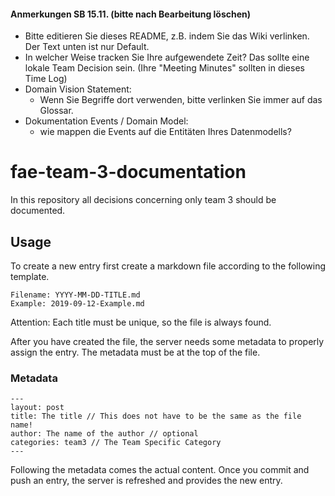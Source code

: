 #### Anmerkungen SB 15.11. (bitte nach Bearbeitung löschen)
* Bitte editieren Sie dieses README, z.B. indem Sie das Wiki verlinken. Der Text unten ist nur Default. 
* In welcher Weise tracken Sie Ihre aufgewendete Zeit? Das sollte eine lokale Team Decision sein. (Ihre "Meeting Minutes" sollten in dieses Time Log)
* Domain Vision Statement: 
    * Wenn Sie Begriffe dort verwenden, bitte verlinken Sie immer auf das Glossar. 
* Dokumentation Events / Domain Model:
    * wie mappen die Events auf die Entitäten Ihres Datenmodells?

# fae-team-3-documentation

In this repository all decisions concerning only team 3 should be documented.

## Usage
To create a new entry first create a markdown file according to the following template.

```
Filename: YYYY-MM-DD-TITLE.md
Example: 2019-09-12-Example.md
```

Attention: Each title must be unique, so the file is always found.

After you have created the file, the server needs some metadata to properly assign the entry. The metadata must be at the top of the file.

### Metadata
```
---
layout: post
title: The title // This does not have to be the same as the file name!
author: The name of the author // optional
categories: team3 // The Team Specific Category
---
```

Following the metadata comes the actual content. Once you commit and push an entry, the server is refreshed and provides the new entry.
